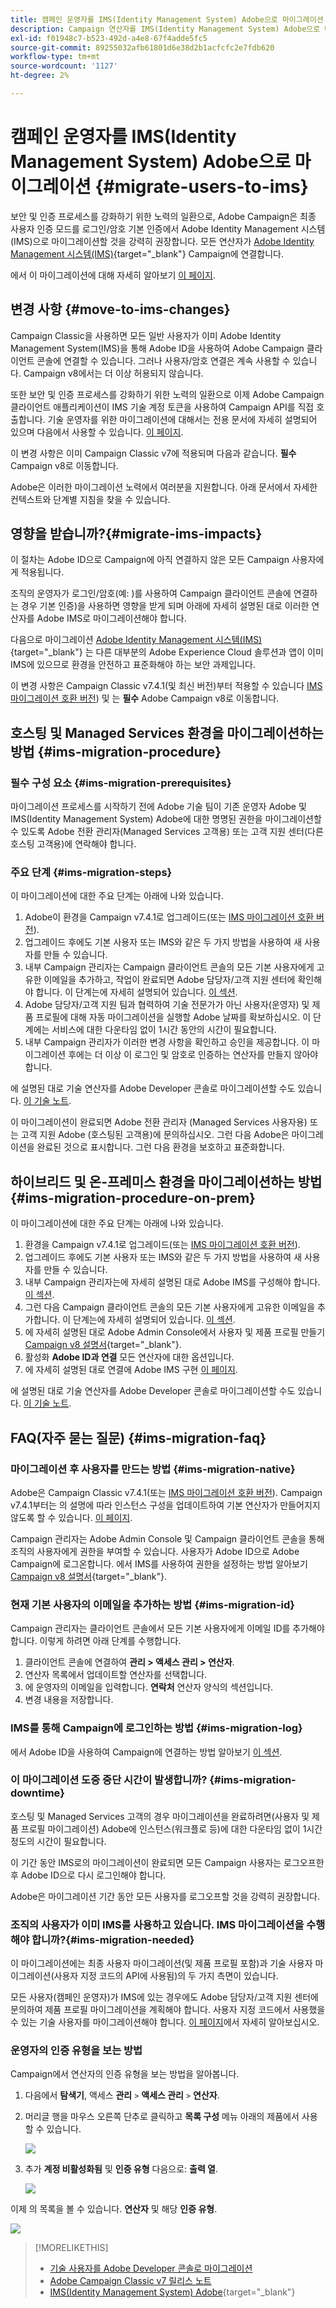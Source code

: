 ```yaml
---
title: 캠페인 운영자를 IMS(Identity Management System) Adobe으로 마이그레이션
description: Campaign 연산자를 IMS(Identity Management System) Adobe으로 마이그레이션하는 방법에 대해 알아봅니다.
exl-id: f01948c7-b523-492d-a4e8-67f4adde5fc5
source-git-commit: 89255032afb61801d6e38d2b1acfcfc2e7fdb620
workflow-type: tm+mt
source-wordcount: '1127'
ht-degree: 2%

---
```


# 캠페인 운영자를 IMS(Identity Management System) Adobe으로 마이그레이션 {#migrate-users-to-ims}

보안 및 인증 프로세스를 강화하기 위한 노력의 일환으로, Adobe Campaign은 최종 사용자 인증 모드를 로그인/암호 기본 인증에서 Adobe Identity Management 시스템(IMS)으로 마이그레이션할 것을 강력히 권장합니다. 모든 연산자가 [Adobe Identity Management 시스템(IMS)](https://helpx.adobe.com/kr/enterprise/using/identity.html){target="_blank"} Campaign에 연결합니다.

에서 이 마이그레이션에 대해 자세히 알아보기 [이 페이지](ac-ims.md).

## 변경 사항 {#move-to-ims-changes}

Campaign Classic을 사용하면 모든 일반 사용자가 이미 Adobe Identity Management System(IMS)을 통해 Adobe ID을 사용하여 Adobe Campaign 클라이언트 콘솔에 연결할 수 있습니다. 그러나 사용자/암호 연결은 계속 사용할 수 있습니다. Campaign v8에서는 더 이상 허용되지 않습니다.

또한 보안 및 인증 프로세스를 강화하기 위한 노력의 일환으로 이제 Adobe Campaign 클라이언트 애플리케이션이 IMS 기술 계정 토큰을 사용하여 Campaign API를 직접 호출합니다. 기술 운영자를 위한 마이그레이션에 대해서는 전용 문서에 자세히 설명되어 있으며 다음에서 사용할 수 있습니다. [이 페이지](ims-migration.md).

이 변경 사항은 이미 Campaign Classic v7에 적용되며 다음과 같습니다. **필수** Campaign v8로 이동합니다.

Adobe은 이러한 마이그레이션 노력에서 여러분을 지원합니다. 아래 문서에서 자세한 컨텍스트와 단계별 지침을 찾을 수 있습니다.

## 영향을 받습니까?{#migrate-ims-impacts}

이 절차는 Adobe ID으로 Campaign에 아직 연결하지 않은 모든 Campaign 사용자에게 적용됩니다.

조직의 운영자가 로그인/암호(예: )를 사용하여 Campaign 클라이언트 콘솔에 연결하는 경우 기본 인증)을 사용하면 영향을 받게 되며 아래에 자세히 설명된 대로 이러한 연산자를 Adobe IMS로 마이그레이션해야 합니다.

다음으로 마이그레이션 [Adobe Identity Management 시스템(IMS)](https://helpx.adobe.com/kr/enterprise/using/identity.html){target="_blank"} 는 다른 대부분의 Adobe Experience Cloud 솔루션과 앱이 이미 IMS에 있으므로 환경을 안전하고 표준화해야 하는 보안 과제입니다.

이 변경 사항은 Campaign Classic v7.4.1(및 최신 버전)부터 적용할 수 있습니다 [IMS 마이그레이션 호환 버전](ac-ims.md#ims-versions)) 및 는 **필수** Adobe Campaign v8로 이동합니다.


## 호스팅 및 Managed Services 환경을 마이그레이션하는 방법 {#ims-migration-procedure}

### 필수 구성 요소 {#ims-migration-prerequisites}

마이그레이션 프로세스를 시작하기 전에 Adobe 기술 팀이 기존 운영자 Adobe 및 IMS(Identity Management System) Adobe에 대한 명명된 권한을 마이그레이션할 수 있도록 Adobe 전환 관리자(Managed Services 고객용) 또는 고객 지원 센터(다른 호스팅 고객용)에 연락해야 합니다.

### 주요 단계 {#ims-migration-steps}

이 마이그레이션에 대한 주요 단계는 아래에 나와 있습니다.

1. Adobe이 환경을 Campaign v7.4.1로 업그레이드(또는 [IMS 마이그레이션 호환 버전](ac-ims.md#ims-versions)).
1. 업그레이드 후에도 기본 사용자 또는 IMS와 같은 두 가지 방법을 사용하여 새 사용자를 만들 수 있습니다.
1. 내부 Campaign 관리자는 Campaign 클라이언트 콘솔의 모든 기본 사용자에게 고유한 이메일을 추가하고, 작업이 완료되면 Adobe 담당자/고객 지원 센터에 확인해야 합니다.  이 단계는에 자세히 설명되어 있습니다. [이 섹션](#ims-migration-id).
1. Adobe 담당자/고객 지원 팀과 협력하여 기술 전문가가 아닌 사용자(운영자) 및 제품 프로필에 대해 자동 마이그레이션을 실행할 Adobe 날짜를 확보하십시오. 이 단계에는 서비스에 대한 다운타임 없이 1시간 동안의 시간이 필요합니다.
1. 내부 Campaign 관리자가 이러한 변경 사항을 확인하고 승인을 제공합니다. 이 마이그레이션 후에는 더 이상 이 로그인 및 암호로 인증하는 연산자를 만들지 않아야 합니다.

에 설명된 대로 기술 연산자를 Adobe Developer 콘솔로 마이그레이션할 수도 있습니다. [이 기술 노트](ims-migration.md).

이 마이그레이션이 완료되면 Adobe 전환 관리자 (Managed Services 사용자용) 또는 고객 지원 Adobe (호스팅된 고객용)에 문의하십시오. 그런 다음 Adobe은 마이그레이션을 완료된 것으로 표시합니다. 그런 다음 환경을 보호하고 표준화합니다.


## 하이브리드 및 온-프레미스 환경을 마이그레이션하는 방법 {#ims-migration-procedure-on-prem}

이 마이그레이션에 대한 주요 단계는 아래에 나와 있습니다.

1. 환경을 Campaign v7.4.1로 업그레이드(또는 [IMS 마이그레이션 호환 버전](#ims-versions)).
1. 업그레이드 후에도 기본 사용자 또는 IMS와 같은 두 가지 방법을 사용하여 새 사용자를 만들 수 있습니다.
1. 내부 Campaign 관리자는에 자세히 설명된 대로 Adobe IMS를 구성해야 합니다. [이 섹션](../../integrations/using/configuring-ims.md).
1. 그런 다음 Campaign 클라이언트 콘솔의 모든 기본 사용자에게 고유한 이메일을 추가합니다. 이 단계는에 자세히 설명되어 있습니다. [이 섹션](#ims-migration-id).
1. 에 자세히 설명된 대로 Adobe Admin Console에서 사용자 및 제품 프로필 만들기 [Campaign v8 설명서](https://experienceleague.adobe.com/docs/campaign/campaign-v8/admin/permissions/manage-permissions.html){target="_blank"}.
1. 활성화 **Adobe ID과 연결** 모든 연산자에 대한 옵션입니다.
1. 에 자세히 설명된 대로 연결에 Adobe IMS 구현 [이 페이지](../../integrations/using/implementing-ims.md).

에 설명된 대로 기술 연산자를 Adobe Developer 콘솔로 마이그레이션할 수도 있습니다. [이 기술 노트](ims-migration.md).


## FAQ(자주 묻는 질문) {#ims-migration-faq}

### 마이그레이션 후 사용자를 만드는 방법 {#ims-migration-native}

Adobe은 Campaign Classic v7.4.1(또는 [IMS 마이그레이션 호환 버전](#ims-versions)).
Campaign v7.4.1부터는 의 설명에 따라 인스턴스 구성을 업데이트하여 기본 연산자가 만들어지지 않도록 할 수 있습니다. [이 페이지](impact-ims-migration.md).

Campaign 관리자는 Adobe Admin Console 및 Campaign 클라이언트 콘솔을 통해 조직의 사용자에게 권한을 부여할 수 있습니다. 사용자가 Adobe ID으로 Adobe Campaign에 로그온합니다. 에서 IMS를 사용하여 권한을 설정하는 방법 알아보기 [Campaign v8 설명서](https://experienceleague.adobe.com/docs/campaign/campaign-v8/admin/permissions/gs-permissions.html?lang=ko){target="_blank"}.

### 현재 기본 사용자의 이메일을 추가하는 방법 {#ims-migration-id}

Campaign 관리자는 클라이언트 콘솔에서 모든 기본 사용자에게 이메일 ID를 추가해야 합니다. 이렇게 하려면 아래 단계를 수행합니다.

1. 클라이언트 콘솔에 연결하여 **관리 > 액세스 관리 > 연산자**.
1. 연산자 목록에서 업데이트할 연산자를 선택합니다.
1. 에 운영자의 이메일을 입력합니다. **연락처** 연산자 양식의 섹션입니다.
1. 변경 내용을 저장합니다.

<!--You can also import a CSV file to update all your operator profiles with their email.-->


### IMS를 통해 Campaign에 로그인하는 방법 {#ims-migration-log}

에서 Adobe ID을 사용하여 Campaign에 연결하는 방법 알아보기 [이 섹션](../../integrations/using/implementing-ims.md).

### 이 마이그레이션 도중 중단 시간이 발생합니까? {#ims-migration-downtime}

호스팅 및 Managed Services 고객의 경우 마이그레이션을 완료하려면(사용자 및 제품 프로필 마이그레이션) Adobe에 인스턴스(워크플로 등)에 대한 다운타임 없이 1시간 정도의 시간이 필요합니다.

이 기간 동안 IMS로의 마이그레이션이 완료되면 모든 Campaign 사용자는 로그오프한 후 Adobe ID으로 다시 로그인해야 합니다.

Adobe은 마이그레이션 기간 동안 모든 사용자를 로그오프할 것을 강력히 권장합니다.

### 조직의 사용자가 이미 IMS를 사용하고 있습니다. IMS 마이그레이션을 수행해야 합니까?{#ims-migration-needed}

이 마이그레이션에는 최종 사용자 마이그레이션(및 제품 프로필 포함)과 기술 사용자 마이그레이션(사용자 지정 코드의 API에 사용됨)의 두 가지 측면이 있습니다.

모든 사용자(캠페인 운영자)가 IMS에 있는 경우에도 Adobe 담당자/고객 지원 센터에 문의하여 제품 프로필 마이그레이션을 계획해야 합니다. 사용자 지정 코드에서 사용했을 수 있는 기술 사용자를 마이그레이션해야 합니다. [이 페이지](ims-migration.md)에서 자세히 알아보십시오.

### 운영자의 인증 유형을 보는 방법

Campaign에서 연산자의 인증 유형을 보는 방법을 알아봅니다.

1. 다음에서 **탐색기**, 액세스 **관리** `>` **액세스 관리** `>` **연산자**.

1. 머리글 행을 마우스 오른쪽 단추로 클릭하고 **목록 구성** 메뉴 아래의 제품에서 사용할 수 있습니다.

   ![](assets/ims_2.png)

1. 추가 **계정 비활성화됨** 및 **인증 유형** 다음으로: **출력 열**.

   ![](assets/ims_1.png)

이제 의 목록을 볼 수 있습니다. **연산자** 및 해당 **인증 유형**.

![](assets/ims_3.png)


>[!MORELIKETHIS]
>
>* [기술 사용자를 Adobe Developer 콘솔로 마이그레이션](ims-migration.md)
>* [Adobe Campaign Classic v7 릴리스 노트](../../rn/using/latest-release.md)
>* [IMS(Identity Management System) Adobe](https://helpx.adobe.com/kr/enterprise/using/identity.html){target="_blank"}
